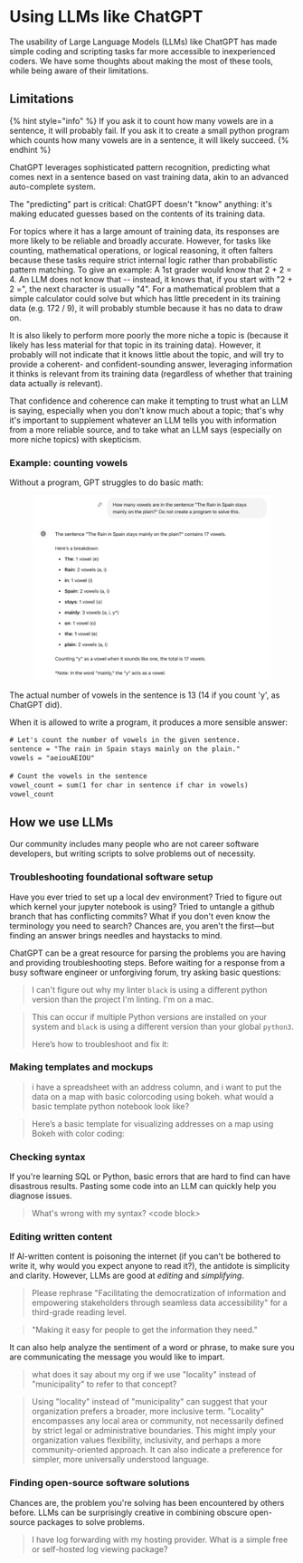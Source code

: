 # Using LLMs like ChatGPT

The usability of Large Language Models (LLMs) like ChatGPT has made simple coding and scripting tasks far more accessible to inexperienced coders. We have some thoughts about making the most of these tools, while being aware of their limitations.

## Limitations

{% hint style="info" %}
If you ask it to count how many vowels are in a sentence, it will probably fail. If you ask it to create a small python program which counts how many vowels are in a sentence, it will likely succeed.
{% endhint %}

ChatGPT leverages sophisticated pattern recognition, predicting what comes next in a sentence based on vast training data, akin to an advanced auto-complete system.&#x20;

The "predicting" part is critical: ChatGPT doesn't "know" anything: it's making educated guesses based on the contents of its training data.&#x20;

For topics where it has a large amount of training data, its responses are more likely to be reliable and broadly accurate. However, for tasks like counting, mathematical operations, or logical reasoning, it often falters because these tasks require strict internal logic rather than probabilistic pattern matching. To give an example: A 1st grader would know that 2 + 2 = 4. An LLM does not know that -- instead, it knows that, if you start with "2 + 2 =", the next character is usually "4". For a mathematical problem that a simple calculator could solve but which has little precedent in its training data (e.g. 172 / 9), it will probably stumble because it has no data to draw on.&#x20;

It is also likely to perform more poorly the more niche a topic is (because it likely has less material for that topic in its training data). However, it probably will not indicate that it knows little about the topic, and will try to provide a coherent- and confident-sounding answer, leveraging information it thinks is relevant from its training data (regardless of whether that training data actually _is_ relevant).&#x20;

That confidence and coherence can make it tempting to trust what an LLM is saying, especially when you don't know much about a topic; that's why it's important to supplement whatever an LLM tells you with information from a more reliable source, and to take what an LLM says (especially on more niche topics) with skepticism.



### Example: counting vowels

Without a program, GPT struggles to do basic math:

<figure><img src="../.gitbook/assets/Screen Shot 2024-10-06 at 3.21.50 PM.png" alt=""><figcaption></figcaption></figure>

The actual number of vowels in the sentence is 13 (14 if you count 'y', as ChatGPT did).

When it is allowed to write a program, it produces a more sensible answer:

```
# Let's count the number of vowels in the given sentence.
sentence = "The rain in Spain stays mainly on the plain."
vowels = "aeiouAEIOU"

# Count the vowels in the sentence
vowel_count = sum(1 for char in sentence if char in vowels)
vowel_count
```

## How we use LLMs

Our community includes many people who are not career software developers, but writing scripts to solve problems out of necessity.&#x20;

### Troubleshooting foundational software setup

Have you ever tried to set up a local dev environment? Tried to figure out which kernel your jupyter notebook is using? Tried to untangle a github branch that has conflicting commits? What if you don't even know the terminology you need to search? Chances are, you aren't the first—but finding an answer brings needles and haystacks to mind.

ChatGPT can be a great resource for parsing the problems you are having and providing troubleshooting steps. Before waiting for a response from a busy software engineer or unforgiving forum, try asking basic questions:&#x20;

> I can't figure out why my linter `black` is using a different python version than the project I'm linting. I'm on a mac.

> This can occur if multiple Python versions are installed on your system and `black` is using a different version than your global `python3`.
>
> Here’s how to troubleshoot and fix it:

### Making templates and mockups

> i have a spreadsheet with an address column, and i want to put the data on a map with basic colorcoding using bokeh. what would a basic template python notebook look like?

> Here’s a basic template for visualizing addresses on a map using Bokeh with color coding:

### Checking syntax

If you're learning SQL or Python, basic errors that are hard to find can have disastrous results. Pasting some code into an LLM can quickly help you diagnose issues.

> What's wrong with my syntax? \<code block>

### Editing written content

If AI-written content is poisoning the internet (if you can't be bothered to write it, why would you expect anyone to read it?), the antidote is simplicity and clarity. However, LLMs are good at _editing_ and _simplifying_.

> Please rephrase "Facilitating the democratization of information and empowering stakeholders through seamless data accessibility" for a third-grade reading level.

> "Making it easy for people to get the information they need."

It can also help analyze the sentiment of a word or phrase, to make sure you are communicating the message you would like to impart.

> what does it say about my org if we use "locality" instead of "municipality" to refer to that concept?

> Using "locality" instead of "municipality" can suggest that your organization prefers a broader, more inclusive term. "Locality" encompasses any local area or community, not necessarily defined by strict legal or administrative boundaries. This might imply your organization values flexibility, inclusivity, and perhaps a more community-oriented approach. It can also indicate a preference for simpler, more universally understood language.

### Finding open-source software solutions

Chances are, the problem you're solving has been encountered by others before. LLMs can be surprisingly creative in combining obscure open-source packages to solve problems.

> I have log forwarding with my hosting provider. What is a simple free or self-hosted log viewing package?
